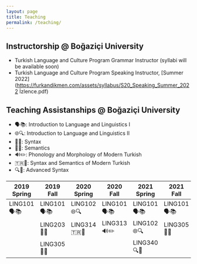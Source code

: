 ```yaml
---
layout: page
title: Teaching
permalink: /teaching/
---
```


## Instructorship @ Boğaziçi University

- Turkish Language and Culture Program Grammar Instructor (syllabi will be available soon)
- Turkish Language and Culture Program Speaking Instructor, [Summer 2022](https://furkandikmen.com/assets/syllabus/S20_Speaking_Summer_2022 İzlence.pdf) 

## Teaching Assistanships @ Boğaziçi University

- 🗣️📚: Introduction to Language and Linguistics I
- 🌐🔍: Introduction to Language and Linguistics II
- 🧩🔤: Syntax
- 🧠📖: Semantics
- 🔊✏️: Phonology and Morphology of Modern Turkish
- 🇹🇷🔡: Syntax and Semantics of Modern Turkish
- 🔍🧩: Advanced Syntax



| **2019 Spring** | **2019 Fall**                     | **2020 Spring** | **2020 Fall**                | **2021 Spring**    | **2021 Fall** | **2022 Spring**                | **2022 Fall**                | **2023 Spring** |
|-----------------|-----------------------------------|-----------------|-------------------------------|-------------------------------|----------------|-------------------------------|------------------------------|-----------------|
| LING101🗣️📚      | LING101🗣️📚                        | LING102🌐🔍      | LING101🗣️📚                    | LING101🗣️📚                    | LING101🗣️📚     | LING101🗣️📚                    | LING203🧩🔤                   | LING101🗣️📚      |
  |                 | LING203🧩🔤                        | LING314🇹🇷🔡     | LING313🔊✏️                    | LING102🌐🔍                    | LING305🧠📖     | LING102🌐🔍                    | LING305🧠📖                   | LING314🇹🇷🔡     |
 |                 | LING305🧠📖                        |                   |                                 | LING340🔍🧩                     |                 |                                 |                                |                  |













